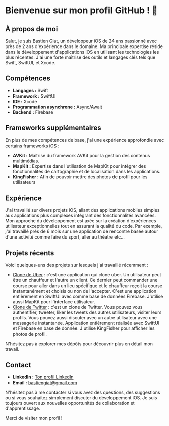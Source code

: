 # Bienvenue sur mon profil GitHub ! 👋

## À propos de moi

Salut, je suis Bastien Giat, un développeur iOS de 24 ans passionné avec près de 2 ans d'expérience dans le domaine. Ma principale expertise réside dans le développement d'applications iOS en utilisant les technologies les plus récentes. J'ai une forte maîtrise des outils et langages clés tels que Swift, SwiftUI, et Xcode.

## Compétences

- **Langages :** Swift
- **Framework :** SwiftUI
- **IDE :** Xcode
- **Programmation asynchrone :** Async/Await
- **Backend :** Firebase

## Frameworks supplémentaires

En plus de mes compétences de base, j'ai une expérience approfondie avec certains frameworks iOS :

- **AVKit :** Maîtrise du framework AVKit pour la gestion des contenus multimédias.
- **MapKit :** Expertise dans l'utilisation de MapKit pour intégrer des fonctionnalités de cartographie et de localisation dans les applications.
- **KingFisher :** Afin de pouvoir mettre des photos de profil pour les utilisateurs

## Expérience

J'ai travaillé sur divers projets iOS, allant des applications mobiles simples aux applications plus complexes intégrant des fonctionnalités avancées. Mon approche du développement est axée sur la création d'expériences utilisateur exceptionnelles tout en assurant la qualité du code.
Par exemple, j'ai travaillé près de 6 mois sur une application de rencontre basée autour d'une activité comme faire du sport, aller au théatre etc...


## Projets récents

Voici quelques-uns des projets sur lesquels j'ai travaillé récemment :

- [Clone de Uber]([lien_vers_le_projet_1](https://github.com/Glymaxus/UberClone)) : c'est une application qui clone uber. Un utilisateur peut être un chauffeur et l'autre un client. Ce dernier peut commander une course pour aller dans un lieu spécifique et le chauffeur reçoit la course instantanément et choisis ou non de l'accepter. C'est une application entièrement en SwiftUI avec comme base de données Firebase. J'utilise aussi MapKit pour l'interface utilisateur.
- [Clone de Twitter]([lien_vers_le_projet_2](https://github.com/Glymaxus/TwitterClone)) : c'est un clone de Twitter. Vous pouvez vous authentifier, tweeter, liker les tweets des autres utilisateurs, visiter leurs profils. Vous pouvez aussi discuter avec un autre utilisateur avec une messagerie instantanée. Application entièrement réalisée avec SwiftUI et Firebase en base de donnée. J'utilise KingFisher pour afficher les photos de profil.

N'hésitez pas à explorer mes dépôts pour découvrir plus en détail mon travail.

## Contact

- **LinkedIn :** [Ton profil LinkedIn]([lien_vers_ton_profil_linkedin](https://www.linkedin.com/in/bastien-giat/))
- **Email :** bastiengiat@gmail.com

N'hésitez pas à me contacter si vous avez des questions, des suggestions ou si vous souhaitez simplement discuter du développement iOS. Je suis toujours ouvert aux nouvelles opportunités de collaboration et d'apprentissage.

Merci de visiter mon profil !
